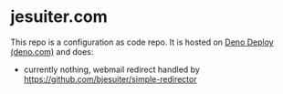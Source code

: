 # jesuiter.com

This repo is a configuration as code repo.
It is hosted on [Deno Deploy (deno.com)](https://deno.com) and does:

- currently nothing, webmail redirect handled by https://github.com/bjesuiter/simple-redirector
